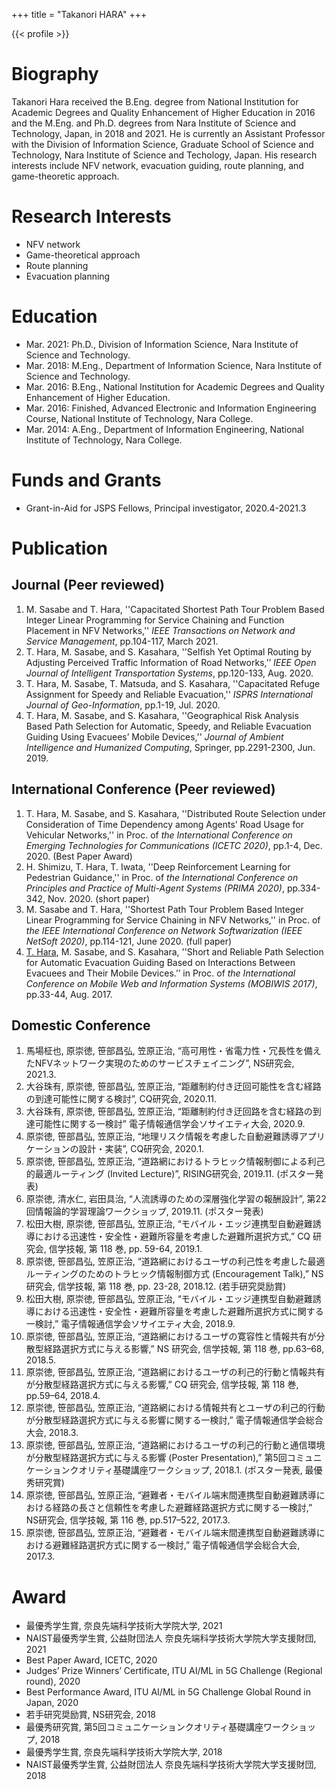 +++
title = "Takanori HARA"
+++

{{< profile >}}

# Biography

  Takanori Hara received the B.Eng. degree from National Institution for Academic Degrees and Quality Enhancement of Higher Education in 2016 and the M.Eng. and Ph.D. degrees from Nara Institute of Science and Technology, Japan, in 2018 and 2021.
  He is currently an Assistant Professor with the Division of Information Science, Graduate School of Science and Technology, Nara Institute of Science and Techology, Japan.
  His research interests include NFV network, evacuation guiding, route planning, and game-theoretic approach.

# Research Interests

- NFV network
- Game-theoretical approach
- Route planning
- Evacuation planning

# Education

- Mar. 2021: Ph.D., Division of Information Science, Nara Institute of Science and Technology.
- Mar. 2018: M.Eng., Department of Information Science, Nara Institute of Science and Technology.
- Mar. 2016: B.Eng., National Institution for Academic Degrees and Quality Enhancement of Higher Education.
- Mar. 2016: Finished, Advanced Electronic and Information Engineering Course, National Institute of Technology, Nara College.
- Mar. 2014: A.Eng., Department of Information Engineering, National Institute of Technology, Nara College.

# Funds and Grants

- Grant-in-Aid for JSPS Fellows, Principal investigator, 2020.4-2021.3

# Publication
## Journal (Peer reviewed)

1. M. Sasabe and T. Hara, ''Capacitated Shortest Path Tour Problem Based Integer Linear Programming for Service Chaining and Function Placement in NFV Networks,'' *IEEE Transactions on Network and Service Management*, pp.104-117, March 2021.
1. T. Hara, M. Sasabe, and S. Kasahara, ''Selfish Yet Optimal Routing by Adjusting Perceived Traffic Information of Road Networks,’’ *IEEE Open Journal of Intelligent Transportation Systems*, pp.120-133, Aug. 2020.
1. T. Hara, M. Sasabe, T. Matsuda, and S. Kasahara, ''Capacitated Refuge Assignment for Speedy and Reliable Evacuation,'' *ISPRS International Journal of Geo-Information*, pp.1-19, Jul. 2020.
1. T. Hara, M. Sasabe, and S. Kasahara, ''Geographical Risk Analysis Based Path Selection for Automatic, Speedy, and Reliable Evacuation Guiding Using Evacuees’ Mobile Devices,'' *Journal of Ambient Intelligence and Humanized Computing*, Springer, pp.2291-2300, Jun. 2019.

## International Conference (Peer reviewed)

1. T. Hara, M. Sasabe, and S. Kasahara, ''Distributed Route Selection under Consideration of Time Dependency among Agents’ Road Usage for Vehicular Networks,'' in Proc. of *the International Conference on Emerging Technologies for Communications (ICETC 2020)*, pp.1-4, Dec. 2020. (Best Paper Award)
1. H. Shimizu, T. Hara, T. Iwata, ''Deep Reinforcement Learning for Pedestrian Guidance,'' in Proc. of *the International Conference on Principles and Practice of Multi-Agent Systems (PRIMA 2020)*, pp.334-342, Nov. 2020. (short paper)
1. M. Sasabe and T. Hara, ''Shortest Path Tour Problem Based Integer Linear Programming for Service Chaining in NFV Networks,'' in Proc. of *the IEEE International Conference on Network Softwarization (IEEE NetSoft 2020)*, pp.114-121, June 2020. (full paper)
1. <u>T. Hara</u>, M. Sasabe, and S. Kasahara, ''Short and Reliable Path Selection for Automatic Evacuation Guiding Based on Interactions Between Evacuees and Their Mobile Devices.’’ in Proc. of *the International Conference on Mobile Web and Information Systems (MOBIWIS 2017)*, pp.33-44, Aug. 2017.

## Domestic Conference

1. 馬場柾也, 原崇徳, 笹部昌弘, 笠原正治, “高可用性・省電力性・冗長性を備えたNFVネットワーク実現のためのサービスチェイニング”, NS研究会, 2021.3.
1. 大谷珠有, 原崇徳, 笹部昌弘, 笠原正治, “距離制約付き迂回可能性を含む経路の到達可能性に関する検討”, CQ研究会, 2020.11.
1. 大谷珠有, 原崇徳, 笹部昌弘, 笠原正治, “距離制約付き迂回路を含む経路の到達可能性に関する一検討” 電子情報通信学会ソサイエティ大会, 2020.9.
1. 原崇徳, 笹部昌弘, 笠原正治, “地理リスク情報を考慮した自動避難誘導アプリケーションの設計・実装”, CQ研究会, 2020.1.
1. 原崇徳, 笹部昌弘, 笠原正治, “道路網におけるトラヒック情報制御による利己的最適ルーティング (Invited Lecture)”, RISING研究会, 2019.11. (ポスター発表)
1. 原崇徳, 清水仁, 岩田具治, “人流誘導のための深層強化学習の報酬設計”, 第22回情報論的学習理論ワークショップ, 2019.11. (ポスター発表)
1. 松田大樹, 原崇徳, 笹部昌弘, 笠原正治, “モバイル・エッジ連携型自動避難誘導における迅速性・安全性・避難所容量を考慮した避難所選択方式,” CQ 研究会, 信学技報, 第 118 巻, pp. 59-64, 2019.1.
1. 原崇徳, 笹部昌弘, 笠原正治, “道路網におけるユーザの利己性を考慮した最適ルーティングのためのトラヒック情報制御方式 (Encouragement Talk),” NS 研究会, 信学技報, 第 118 巻, pp. 23-28, 2018.12. (若手研究奨励賞)
1. 松田大樹, 原崇徳, 笹部昌弘, 笠原正治, “モバイル・エッジ連携型自動避難誘導における迅速性・安全性・避難所容量を考慮した避難所選択方式に関する一検討,” 電子情報通信学会ソサイエティ大会, 2018.9.
1. 原崇徳, 笹部昌弘, 笠原正治, “道路網におけるユーザの寛容性と情報共有が分散型経路選択方式に与える影響,” NS 研究会, 信学技報, 第 118 巻, pp.63–68, 2018.5.
1. 原崇徳, 笹部昌弘, 笠原正治, “道路網におけるユーザの利己的行動と情報共有が分散型経路選択方式に与える影響,” CQ 研究会, 信学技報, 第 118 巻, pp.59–64, 2018.4.
1. 原崇徳, 笹部昌弘, 笠原正治, “道路網における情報共有とユーザの利己的行動が分散型経路選択方式に与える影響に関する一検討,” 電子情報通信学会総合大会, 2018.3.
1. 原崇徳, 笹部昌弘, 笠原正治, “道路網におけるユーザの利己的行動と通信環境が分散型経路選択方式に与える影響 (Poster Presentation),” 第5回コミュニケーションクオリティ基礎講座ワークショップ, 2018.1. (ポスター発表, 最優秀研究賞)
1. 原崇徳, 笹部昌弘, 笠原正治, “避難者・モバイル端末間連携型自動避難誘導における経路の長さと信頼性を考慮した避難経路選択方式に関する一検討,” NS研究会, 信学技報, 第 116 巻, pp.517–522, 2017.3.
1. 原崇徳, 笹部昌弘, 笠原正治, “避難者・モバイル端末間連携型自動避難誘導における避難経路選択方式に関する一検討,” 電子情報通信学会総合大会, 2017.3.

# Award

- 最優秀学生賞, 奈良先端科学技術大学院大学, 2021
- NAIST最優秀学生賞, 公益財団法人 奈良先端科学技術大学院大学支援財団, 2021
- Best Paper Award, ICETC, 2020
- Judges’ Prize Winners’ Certificate, ITU AI/ML in 5G Challenge (Regional round), 2020
- Best Performance Award, ITU AI/ML in 5G Challenge Global Round in Japan, 2020
- 若手研究奨励賞, NS研究会, 2018
- 最優秀研究賞, 第5回コミュニケーションクオリティ基礎講座ワークショップ, 2018
- 最優秀学生賞, 奈良先端科学技術大学院大学, 2018
- NAIST最優秀学生賞, 公益財団法人 奈良先端科学技術大学院大学支援財団, 2018
